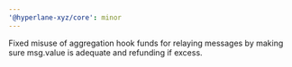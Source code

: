 ```yaml
---
'@hyperlane-xyz/core': minor
---
```


Fixed misuse of aggregation hook funds for relaying messages by making sure msg.value is adequate and refunding if excess.
